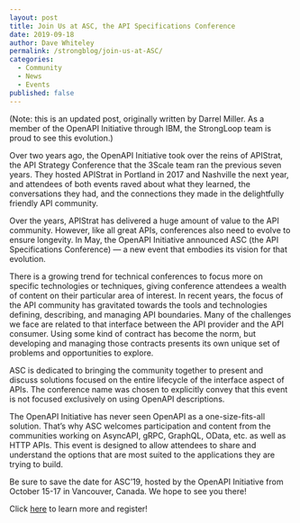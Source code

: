 ```yaml
---
layout: post
title: Join Us at ASC, the API Specifications Conference
date: 2019-09-18
author: Dave Whiteley
permalink: /strongblog/join-us-at-ASC/
categories:
  - Community
  - News
  - Events
published: false
---
```


(Note: this is an updated post, originally written by Darrel Miller. As a member of the OpenAPI Initiative through IBM, the StrongLoop team is proud to see this evolution.)
 
Over two years ago, the OpenAPI Initiative took over the reins of APIStrat, the API Strategy Conference that the 3Scale team ran the previous seven years. They hosted APIStrat in Portland in 2017 and Nashville the next year, and attendees of both events raved about what they learned, the conversations they had, and the connections they made in the delightfully friendly API community.

Over the years, APIStrat has delivered a huge amount of value to the API community. However, like all great APIs, conferences also need to evolve to ensure longevity. In May, the OpenAPI Initiative announced ASC (the API Specifications Conference) — a new event that embodies its vision for that evolution. 

There is a growing trend for technical conferences to focus more on specific technologies or techniques, giving conference attendees a wealth of content on their particular area of interest. In recent years, the focus of the API community has gravitated towards the tools and technologies defining, describing, and managing API boundaries. Many of the challenges we face are related to that interface between the API provider and the API consumer. Using some kind of contract has become the norm, but developing and managing those contracts presents its own unique set of problems and opportunities to explore.

ASC is dedicated to bringing the community together to present and discuss solutions focused on the entire lifecycle of the interface aspect of APIs. The conference name was chosen to explicitly convey that this event is not focused exclusively on using OpenAPI descriptions.

The OpenAPI Initiative has never seen OpenAPI as a one-size-fits-all solution. That’s why ASC welcomes participation and content from the communities working on AsyncAPI, gRPC, GraphQL, OData, etc. as well as HTTP APIs. This event is designed to allow attendees to share and understand the options that are most suited to the applications they are trying to build.

Be sure to save the date for ASC’19, hosted by the OpenAPI Initiative from October 15-17 in Vancouver, Canada. We hope to see you there! 

Click [here](https://events.linuxfoundation.org/events/asc-2019/) to learn more and register!
